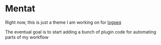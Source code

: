 # Mentat

Right now, this is just a theme I am working on for [logseq](https://logseq.com/)

The eventual goal is to start adding a bunch of plugin code for automating parts of my workflow
